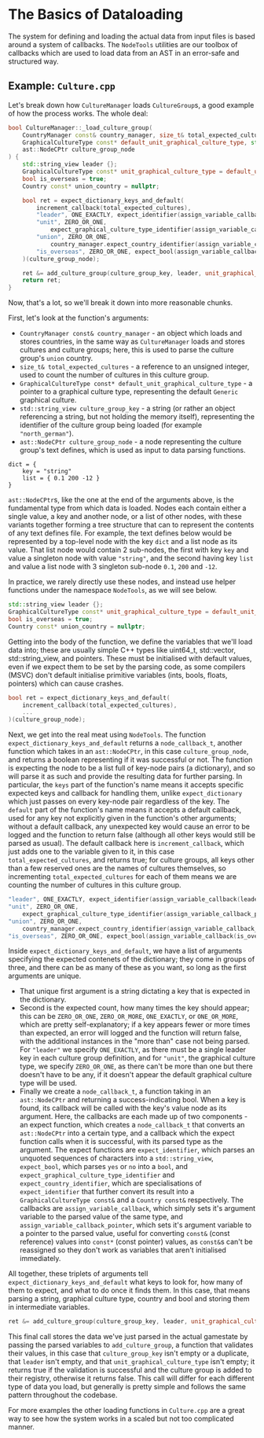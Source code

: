 # The Basics of Dataloading
The system for defining and loading the actual data from input files is based around a system of callbacks. The `NodeTools` utilities are our toolbox of callbacks which are used to load data from an AST in an error-safe and structured way.

## Example: `Culture.cpp`
Let's break down how `CultureManager` loads `CultureGroup`s, a good example of how the process works.
The whole deal:

```cpp
bool CultureManager::_load_culture_group(
	CountryManager const& country_manager, size_t& total_expected_cultures,
	GraphicalCultureType const* default_unit_graphical_culture_type, std::string_view culture_group_key,
	ast::NodeCPtr culture_group_node
) {
	std::string_view leader {};
	GraphicalCultureType const* unit_graphical_culture_type = default_unit_graphical_culture_type;
	bool is_overseas = true;
	Country const* union_country = nullptr;

	bool ret = expect_dictionary_keys_and_default(
		increment_callback(total_expected_cultures),
		"leader", ONE_EXACTLY, expect_identifier(assign_variable_callback(leader)),
		"unit", ZERO_OR_ONE,
			expect_graphical_culture_type_identifier(assign_variable_callback_pointer(unit_graphical_culture_type)),
		"union", ZERO_OR_ONE,
			country_manager.expect_country_identifier(assign_variable_callback_pointer(union_country)),
		"is_overseas", ZERO_OR_ONE, expect_bool(assign_variable_callback(is_overseas))
	)(culture_group_node);

	ret &= add_culture_group(culture_group_key, leader, unit_graphical_culture_type, is_overseas, union_country);
	return ret;
}
```

Now, that's a lot, so we'll break it down into more reasonable chunks.

First, let's look at the function's arguments:
- `CountryManager const& country_manager` - an object which loads and stores countries, in the same way as `CultureManager` loads and stores cultures and culture groups; here, this is used to parse the culture group's `union` country.
- `size_t& total_expected_cultures` - a reference to an unsigned integer, used to count the number of cultures in this culture group.
- `GraphicalCultureType const* default_unit_graphical_culture_type` - a pointer to a graphical culture type, representing the default `Generic` graphical culture.
- `std::string_view culture_group_key` - a string (or rather an object referencing a string, but not holding the memory itself), representing the identifier of the culture group being loaded (for example `"north_german"`).
- `ast::NodeCPtr culture_group_node` - a node representing the culture group's text defines, which is used as input to data parsing functions.

```
dict = {
	key = "string"
	list = { 0.1 200 -12 }
}
```

`ast::NodeCPtr`s, like the one at the end of the arguments above, is the fundamental type from which data is loaded. Nodes each contain either a single value, a key and another node, or a list of other nodes, with these variants together forming a tree structure that can to represent the contents of any text defines file. For example, the text defines below would be represented by a top-level node with the key `dict` and a list node as its value. That list node would contain 2 sub-nodes, the first with key `key` and value a singleton node with value `"string"`, and the second having key `list` and value a list node with 3 singleton sub-node `0.1`, `200` and `-12`.

In practice, we rarely directly use these nodes, and instead use helper functions under the namespace `NodeTools`, as we will see below.

```cpp
std::string_view leader {};
GraphicalCultureType const* unit_graphical_culture_type = default_unit_graphical_culture_type;
bool is_overseas = true;
Country const* union_country = nullptr;
```

Getting into the body of the function, we define the variables that we'll load data into; these are usually simple C++ types like uint64_t, std::vector, std::string_view, and pointers. These must be initialised with default values, even if we expect them to be set by the parsing code, as some compilers (MSVC) don't default initialise primitive variables (ints, bools, floats, pointers) which can cause crashes.

```cpp
bool ret = expect_dictionary_keys_and_default(
	increment_callback(total_expected_cultures),
	...
)(culture_group_node);
```

Next, we get into the real meat using `NodeTools`. The function `expect_dictionary_keys_and_default` returns a `node_callback_t`, another function which takes in an `ast::NodeCPtr`, in this case `culture_group_node`, and returns a boolean representing if it was successful or not. The function is expecting the node to be a list full of key-node pairs (a dictionary), and so will parse it as such and provide the resulting data for further parsing. In particular, the `keys` part of the function's name means it accepts specific expected keys and callback for handling them, unlike `expect_dictionary` which just passes on every key-node pair regardless of the key. The `default` part of the function's name means it accepts a default callback, used for any key not explicitly given in the function's other arguments; without a default callback, any unexpected key would cause an error to be logged and the function to return false (although all other keys would still be parsed as usual). The default callback here is `increment_callback`, which just adds one to the variable given to it, in this case `total_expected_cultures`, and returns true; for culture groups, all keys other than a few reserved ones are the names of cultures themselves, so incrementing `total_expected_cultures` for each of them means we are counting the number of cultures in this culture group.

```cpp
"leader", ONE_EXACTLY, expect_identifier(assign_variable_callback(leader)),
"unit", ZERO_OR_ONE,
	expect_graphical_culture_type_identifier(assign_variable_callback_pointer(unit_graphical_culture_type)),
"union", ZERO_OR_ONE,
	country_manager.expect_country_identifier(assign_variable_callback_pointer(union_country)),
"is_overseas", ZERO_OR_ONE, expect_bool(assign_variable_callback(is_overseas))
```

Inside `expect_dictionary_keys_and_default`, we have a list of arguments specifying the expected contenets of the dictionary; they come in groups of three, and there can be as many of these as you want, so long as the first arguments are unique.
- That unique first argument is a string dictating a key that is expected in the dictionary.
- Second is the expected count, how many times the key should appear; this can be `ZERO_OR_ONE`, `ZERO_OR_MORE`, `ONE_EXACTLY`, or `ONE_OR_MORE`, which are pretty self-explanatory; if a key appears fewer or more times than expected, an error will logged and the function will return false, with the additional instances in the "more than" case not being parsed. For `"leader"` we specify `ONE_EXACTLY`, as there must be a single leader key in each culture group definition, and for `"unit"`, the graphical culture type, we specify `ZERO_OR_ONE`, as there can't be more than one but there doesn't have to be any, if it doesn't appear the default graphical culture type will be used.
- Finally we create a `node_callback_t`, a function taking in an `ast::NodeCPtr` and returning a success-indicating bool. When a key is found, its callback will be called with the key's value node as its argument. Here, the callbacks are each made up of two components - an expect function, which creates a `node_callback_t` that converts an `ast::NodeCPtr` into a certain type, and a callback which the expect function calls when it is successful, with its parsed type as the argument. The expect functions are `expect_identifier`, which parses an unquoted sequences of characters into a `std::string_view`, `expect_bool`, which parses `yes` or `no` into a `bool`, and `expect_graphical_culture_type_identifier` and `expect_country_identifier`, which are specialisations of `expect_identifier` that further convert its result into a `GraphicalCultureType const&` and a `Country const&` respectively. The callbacks are `assign_variable_callback`, which simply sets it's argument variable to the parsed value of the same type, and `assign_variable_callback_pointer`, which sets it's argument variable to a pointer to the parsed value, useful for converting `const&` (const reference) values into `const*` (const pointer) values, as `const&`s can't be reassigned so they don't work as variables that aren't initialised immediately.

All together, these triplets of arguments tell `expect_dictionary_keys_and_default` what keys to look for, how many of them to expect, and what to do once it finds them. In this case, that means parsing a string, graphical culture type, country and bool and storing them in intermediate variables.

```cpp
ret &= add_culture_group(culture_group_key, leader, unit_graphical_culture_type, is_overseas, union_country);
```

This final call stores the data we've just parsed in the actual gamestate by passing the parsed variables to `add_culture_group`, a function that validates their values, in this case that `culture_group_key` isn't empty or a duplicate, that `leader` isn't empty, and that `unit_graphical_culture_type` isn't empty; it returns true if the validation is successful and the culture group is added to their registry, otherwise it returns false. This call will differ for each different type of data you load, but generally is pretty simple and follows the same pattern throughout the codebase.

For more examples the other loading functions in `Culture.cpp` are a great way to see how the system works in a scaled but not too complicated manner.
